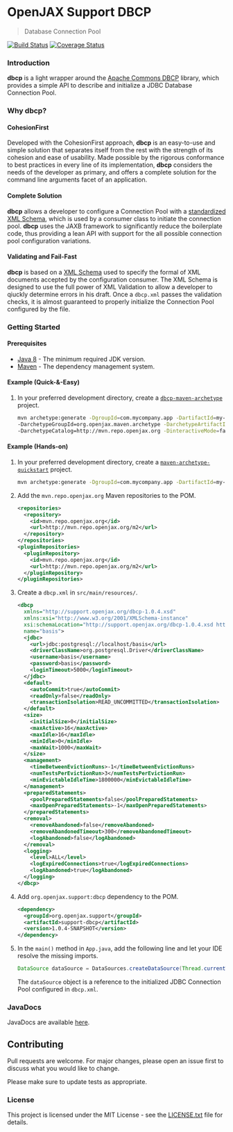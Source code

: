 # OpenJAX Support DBCP

> Database Connection Pool

[![Build Status](https://travis-ci.org/openjax/support-dbcp.png)](https://travis-ci.org/openjax/support-dbcp)
[![Coverage Status](https://coveralls.io/repos/github/openjax/support-dbcp/badge.svg)](https://coveralls.io/github/openjax/support-dbcp)

### Introduction

**dbcp** is a light wrapper around the [Apache Commons DBCP][apache-commons-dbcp] library, which provides a simple API to describe and initialize a JDBC Database Connection Pool.

### Why **dbcp**?

#### CohesionFirst

Developed with the CohesionFirst approach, **dbcp** is an easy-to-use and simple solution that separates itself from the rest with the strength of its cohesion and ease of usability. Made possible by the rigorous conformance to best practices in every line of its implementation, **dbcp** considers the needs of the developer as primary, and offers a complete solution for the command line arguments facet of an application.

#### Complete Solution

**dbcp** allows a developer to configure a Connection Pool with a [standardized XML Schema][dbcp-schema], which is used by a consumer class to initiate the connection pool. **dbcp** uses the JAXB framework to significantly reduce the boilerplate code, thus providing a lean API with support for the all possible connection pool configuration variations.

#### Validating and Fail-Fast

**dbcp** is based on a [XML Schema][dbcp-schema] used to specify the formal of XML documents accepted by the configuration consumer. The XML Schema is designed to use the full power of XML Validation to allow a developer to qiuckly determine errors in his draft. Once a `dbcp.xml` passes the validation checks, it is almost guaranteed to properly initialize the Connection Pool configured by the file.

### Getting Started

#### Prerequisites

* [Java 8][jdk8-download] - The minimum required JDK version.
* [Maven][maven] - The dependency management system.

#### Example (Quick-&-Easy)

1. In your preferred development directory, create a [`dbcp-maven-archetype`][dbcp-maven-archetype] project.

    ```bash
    mvn archetype:generate -DgroupId=com.mycompany.app -DartifactId=my-app \
    -DarchetypeGroupId=org.openjax.maven.archetype -DarchetypeArtifactId=dbcp-maven-archetype \
    -DarchetypeCatalog=http://mvn.repo.openjax.org -DinteractiveMode=false
    ```

#### Example (Hands-on)

1. In your preferred development directory, create a [`maven-archetype-quickstart`][maven-archetype-quickstart] project.

    ```bash
    mvn archetype:generate -DgroupId=com.mycompany.app -DartifactId=my-app -DarchetypeArtifactId=maven-archetype-quickstart -DinteractiveMode=false
    ```

2. Add the `mvn.repo.openjax.org` Maven repositories to the POM.

    ```xml
    <repositories>
      <repository>
        <id>mvn.repo.openjax.org</id>
        <url>http://mvn.repo.openjax.org/m2</url>
      </repository>
    </repositories>
    <pluginRepositories>
      <pluginRepository>
        <id>mvn.repo.openjax.org</id>
        <url>http://mvn.repo.openjax.org/m2</url>
      </pluginRepository>
    </pluginRepositories>
    ```

3. Create a `dbcp.xml` in `src/main/resources/`.

    ```xml
    <dbcp
      xmlns="http://support.openjax.org/dbcp-1.0.4.xsd"
      xmlns:xsi="http://www.w3.org/2001/XMLSchema-instance"
      xsi:schemaLocation="http://support.openjax.org/dbcp-1.0.4.xsd http://support.openjax.org/dbcp.xsd"
      name="basis">
      <jdbc>
        <url>jdbc:postgresql://localhost/basis</url>
        <driverClassName>org.postgresql.Driver</driverClassName>
        <username>basis</username>
        <password>basis</password>
        <loginTimeout>5000</loginTimeout>
      </jdbc>
      <default>
        <autoCommit>true</autoCommit>
        <readOnly>false</readOnly>
        <transactionIsolation>READ_UNCOMMITTED</transactionIsolation>
      </default>
      <size>
        <initialSize>0</initialSize>
        <maxActive>16</maxActive>
        <maxIdle>16</maxIdle>
        <minIdle>0</minIdle>
        <maxWait>1000</maxWait>
      </size>
      <management>
        <timeBetweenEvictionRuns>-1</timeBetweenEvictionRuns>
        <numTestsPerEvictionRun>3</numTestsPerEvictionRun>
        <minEvictableIdleTime>1800000</minEvictableIdleTime>
      </management>
      <preparedStatements>
        <poolPreparedStatements>false</poolPreparedStatements>
        <maxOpenPreparedStatements>-1</maxOpenPreparedStatements>
      </preparedStatements>
      <removal>
        <removeAbandoned>false</removeAbandoned>
        <removeAbandonedTimeout>300</removeAbandonedTimeout>
        <logAbandoned>false</logAbandoned>
      </removal>
      <logging>
        <level>ALL</level>
        <logExpiredConnections>true</logExpiredConnections>
        <logAbandoned>true</logAbandoned>
      </logging>
    </dbcp>
    ```

4. Add `org.openjax.support:dbcp` dependency to the POM.

    ```xml
    <dependency>
      <groupId>org.openjax.support</groupId>
      <artifactId>support-dbcp</artifactId>
      <version>1.0.4-SNAPSHOT</version>
    </dependency>
    ```

5. In the `main()` method in `App.java`, add the following line and let your IDE resolve the missing imports.

    ```java
    DataSource dataSource = DataSources.createDataSource(Thread.currentThread().getContextClassLoader().getResource("dbcp.xml"));
    ```

    The `dataSource` object is a reference to the initialized JDBC Connection Pool configured in `dbcp.xml`.

### JavaDocs

JavaDocs are available [here](https://support.openjax.org/dbcp/apidocs/).

## Contributing

Pull requests are welcome. For major changes, please open an issue first to discuss what you would like to change.

Please make sure to update tests as appropriate.

### License

This project is licensed under the MIT License - see the [LICENSE.txt](LICENSE.txt) file for details.

[apache-commons-dbcp]: https://commons.apache.org/proper/commons-dbcp
[dbcp-maven-archetype]: /../../../../openjax/dbcp-maven-archetype
[dbcp-schema]: /src/main/resources/dbcp.xsd
[jdk8-download]: http://www.oracle.com/technetwork/java/javase/downloads/jdk8-downloads-2133151.html
[maven-archetype-quickstart]: http://maven.apache.org/archetypes/maven-archetype-quickstart/
[maven]: https://maven.apache.org/